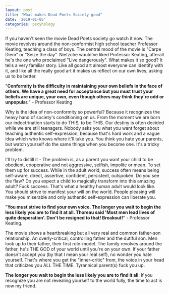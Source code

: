 ```yaml
---
layout: post
title: "What makes Dead Poets Society good"
date: '2019-01-05'
categories: pscyhology
---
```


If you haven't seen the movie Dead Poets society go watch it now. The movie revolves around the non-conformist high school teacher Professor Keating, teaching a class of boys. The central mood of the movie is "Carpe Diem" or "Seize the day". Nietzche would've liked Professor Keating, afterall he's the one who proclaimed "Live dangerously". What makes it so good? It tells a very familiar story. Like all good art almost everyone can identify with it, and like all the really good art it makes us reflect on our own lives, asking us to be better. 

<!-- more -->

"**Conformity is the difficulty in maintaining your own beliefs in the face of others. We have a great need for acceptance but you must trust your beliefs are unique, your own, even though others may think they're odd or unpopular.**" - Professor Keating

Why is the idea of non-conformity so powerful? Because it recognizes the heavy hand of society's conditioning on us. From the moment we are born our indoctrination starts to do THIS, to be THIS. Our destiny is often decided while we are still teenagers. Nobody asks you what you want forget about teaching authentic self-expression, because that's hard work and a vague idea which who knows where it'll take you. You think you hate your parents, but watch yourself do the same things when you become one. It's a tricky problem. 

I'll try to distill it - The problem is, as a parent you want your child to be obedient, cooperative and not aggressive, selfish, impolite or mean. To set them up for success. While in the adult world, success often means being self-aware, direct, assertive, confident, persistent, outspoken. Do you see the flaw? Do you expect a child to magically transform into this amazing adult? Fuck success. That's what a healthy human adult would look like. You should strive to manifest your will on the world. People pleasing will make you miserable and only authentic self-expression can liberate you.

"**You must strive to find your own voice. The longer you wait to begin the less likely you are to find it at all. Thoreau said 'Most men lead lives of quite desperation'. Don't be resigned to that! Breakout!**" - Professor Keating.

The movie shows a heartbreaking but all very real and common father-son relationship. An overly-critical, controlling father and the dutiful son. Men look up to their father, their first role-model. The family revolves around the father, he's THE GOD of your world until you're on your own. If your father doesn't accept you (by that I mean your real self), no wonder you hate yourself. That's where you get the "inner-critic" from, the voice in your head that criticizes you ALL THE TIME. Tyrannical parent(s) fuck you up.

**The longer you wait to begin the less likely you are to find it all**. If you recognize you are not revealing yourself to the world fully, the time to act is now my friend.

